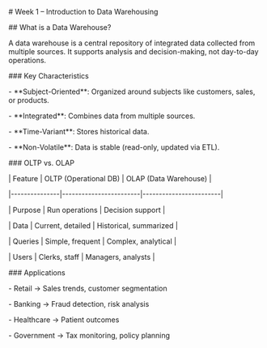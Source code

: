 \# Week 1 – Introduction to Data Warehousing



\## What is a Data Warehouse?

A data warehouse is a central repository of integrated data collected from multiple sources. It supports analysis and decision-making, not day-to-day operations.



\### Key Characteristics

\- \*\*Subject-Oriented\*\*: Organized around subjects like customers, sales, or products.

\- \*\*Integrated\*\*: Combines data from multiple sources.

\- \*\*Time-Variant\*\*: Stores historical data.

\- \*\*Non-Volatile\*\*: Data is stable (read-only, updated via ETL).



\### OLTP vs. OLAP

| Feature       | OLTP (Operational DB) | OLAP (Data Warehouse) |

|---------------|------------------------|------------------------|

| Purpose       | Run operations         | Decision support       |

| Data          | Current, detailed      | Historical, summarized |

| Queries       | Simple, frequent       | Complex, analytical    |

| Users         | Clerks, staff          | Managers, analysts     |



\### Applications

\- Retail → Sales trends, customer segmentation

\- Banking → Fraud detection, risk analysis

\- Healthcare → Patient outcomes

\- Government → Tax monitoring, policy planning



